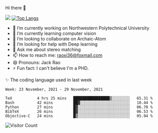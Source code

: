 Hi there 👋

![](https://github-readme-stats.vercel.app/api?username=Raohaocheng)
[![Top Langs](https://github-readme-stats.vercel.app/api/top-langs/?username=Raohaocheng&layout=compact)](https://github.com/anuraghazra/github-readme-stats)

- 🔭 I’m currently working on Northwestern Polytechnical University
- 🌱 I’m currently learning computer vision
- 👯 I’m looking to collaborate on Archaic-Atom
- 🤔 I’m looking for help with Deep learning
- 💬 Ask me about stereo matching
- 📫 How to reach me: raoxi36@foxmail.com
- 😄 Pronouns: Jack Rao
- ⚡ Fun fact: I can't believe I'm a PHD.

✨ The coding language used in last week
<!--START_SECTION:waka-->
```text
Week: 23 November, 2021 - 29 November, 2021

TeX           4 hrs 25 mins   ████████████████▒░░░░░░░░   65.31 % 
Bash          42 mins         ██▓░░░░░░░░░░░░░░░░░░░░░░   10.44 % 
Python        27 mins         █▓░░░░░░░░░░░░░░░░░░░░░░░   06.70 % 
BibTeX        26 mins         █▓░░░░░░░░░░░░░░░░░░░░░░░   06.53 % 
Objective-C   24 mins         █▒░░░░░░░░░░░░░░░░░░░░░░░   05.94 % 
```
<!--END_SECTION:waka-->

![Visitor Count](https://profile-counter.glitch.me/Raohaocheng/count.svg)
